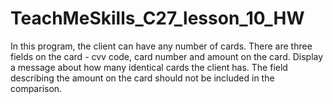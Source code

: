 # TeachMeSkills_C27_lesson_10_HW

In this program, the client can have any number of cards. There are three fields on the card - cvv code, card number and amount on the card. Display a message about how many identical cards the client has. The field describing the amount on the card should not be included in the comparison.
